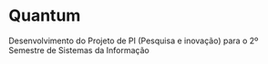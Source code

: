 # Quantum
Desenvolvimento do Projeto de PI (Pesquisa e inovação) para o 2º Semestre de Sistemas da Informação 
